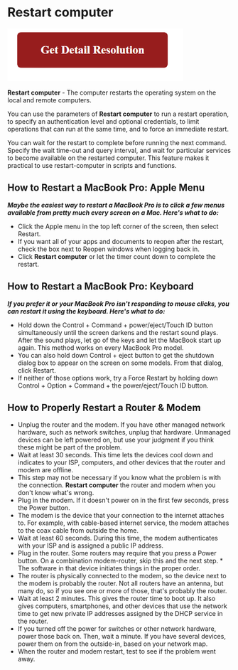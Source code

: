 # Restart computer

[![Restart computer](gett-detail.png)](https://icncomputer.com/restart-computer/)

**Restart computer** - The computer restarts the operating system on the local and remote computers.

You can use the parameters of **Restart computer** to run a restart operation, to specify an authentication level and optional credentials, to limit operations that can run at the same time, and to force an immediate restart.

You can wait for the restart to complete before running the next command. Specify the wait time-out and query interval, and wait for particular services to become available on the restarted computer. This feature makes it practical to use restart-computer in scripts and functions.

## How to Restart a MacBook Pro: Apple Menu

**_Maybe the easiest way to restart a MacBook Pro is to click a few menus available from pretty much every screen on a Mac. Here's what to do:_**

* Click the Apple menu in the top left corner of the screen, then select Restart.
* If you want all of your apps and documents to reopen after the restart, check the box next to Reopen windows when logging back in.
* Click **Restart computer** or let the timer count down to complete the restart.

## How to Restart a MacBook Pro: Keyboard

**_If you prefer it or your MacBook Pro isn't responding to mouse clicks, you can restart it using the keyboard. Here's what to do:_**

* Hold down the Control + Command + power/eject/Touch ID button simultaneously until the screen darkens and the restart sound plays. After the sound plays, let go of the keys and let the MacBook start up again. This method works on every MacBook Pro model.
* You can also hold down Control + eject button to get the shutdown dialog box to appear on the screen on some models. From that dialog, click Restart.
* If neither of those options work, try a Force Restart by holding down Control + Option + Command + the power/eject/Touch ID button.

## How to Properly Restart a Router & Modem

* Unplug the router and the modem. If you have other managed network hardware, such as network switches, unplug that hardware. Unmanaged devices can be left powered on, but use your judgment if you think these might be part of the problem.
* Wait at least 30 seconds. This time lets the devices cool down and indicates to your ISP, computers, and other devices that the router and modem are offline.
 * This step may not be necessary if you know what the problem is with the connection. **Restart computer** the router and modem when you don't know what's wrong.
* Plug in the modem. If it doesn't power on in the first few seconds, press the Power button.
 * The modem is the device that your connection to the internet attaches to. For example, with cable-based internet service, the modem attaches to the coax cable from outside the home.
* Wait at least 60 seconds. During this time, the modem authenticates with your ISP and is assigned a public IP address.
* Plug in the router. Some routers may require that you press a Power button. On a combination modem-router, skip this and the next step. * The software in that device initiates things in the proper order.
 * The router is physically connected to the modem, so the device next to the modem is probably the router. Not all routers have an antenna, but many do, so if you see one or more of those, that's probably the router.
* Wait at least 2 minutes. This gives the router time to boot up. It also gives computers, smartphones, and other devices that use the network time to get new private IP addresses assigned by the DHCP service in the router.
 * If you turned off the power for switches or other network hardware, power those back on. Then, wait a minute. If you have several devices, power them on from the outside-in, based on your network map.
* When the router and modem restart, test to see if the problem went away.
